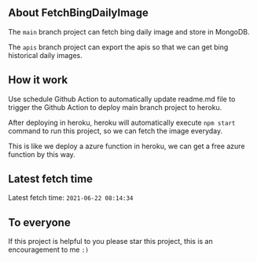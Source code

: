 ## About FetchBingDailyImage

The `main` branch project can fetch bing daily image and store in MongoDB.

The `apis` branch project can export the apis so that we can get bing historical daily images.

## How it work

Use schedule Github Action to automatically update readme.md file to trigger the Github Action to deploy main branch project to heroku.

After deploying in heroku, heroku will automatically execute `npm start` command to run this project, so we can fetch the image everyday.

This is like we deploy a azure function in heroku, we can get a free azure function by this way.

## Latest fetch time

Latest fetch time: `2021-06-22 08:14:34`

## To everyone

If this project is helpful to you please star this project, this is an encouragement to me `:)`



